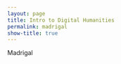 ```yaml
---
layout: page
title: Intro to Digital Humanities
permalink: madrigal
show-title: true
---
```


Madrigal
